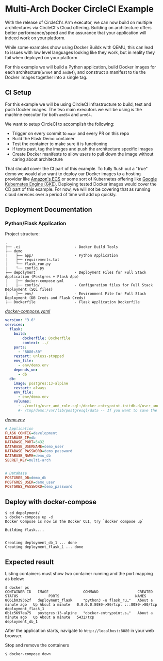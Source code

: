 # Multi-Arch Docker CircleCI Example

With the release of CircleCI's Arm executor, we can now build on multiple architectures via CircleCI's Cloud offering. 
Building on architecture offers better performance/speed and the assurance that your application will indeed work on your platform.

While some examples show using Docker Buildx with QEMU, this can lead to issues with low level languages looking like
they work, but in reality they fail when deployed on your platform.  

For this example we will build a Python application, build Docker images for each architecture(`arm64` and `amd64`), 
and construct a manifest to tie the Docker images together into a single tag. 

## CI Setup

For this example we will be using CircleCI infrastructure to build, test and push Docker images. The two main executors
we will be using is the machine executor for both `amd64` and `arm64`. 

We want to setup CircleCI to accomplish the following:

- Trigger on every commit to `main` and every PR on this repo
- Build the Flask Demo container
- Test the container to make sure it is functioning
- If tests past, tag the images and push the architecture specific images
- Create Docker manifests to allow users to pull down the image without caring about architecture


That should cover the CI part of this example. To fully flush out a "true" demo we would also want to deploy our Docker
images to a hosting provider like [Amazon's ECS](https://docs.docker.com/cloud/ecs-integration/) or some sort of Kubernetes
offering like [Google Kubernetes Engine (GKE)](https://cloud.google.com/kubernetes-engine). Deploying tested Docker images
would cover the CD part of this example. For now, we will not be covering that as running cloud services over a period of
time will add up quickly.


## Deployment Documentation

### Python/Flask Application

Project structure:

```
.
├── .ci                         - Docker Build Tools
├── demo
|    ├── app/                   - Python Application
|    ├── requirements.txt
|    └── flask_run.py
|    └── config.py
├── depolyment                  - Deployment Files for Full Stack Application (Postgres + Flask App) 
|    |── docker-compose.yml
|    |── config/                - Configuration files for Full Stack Deployment (SQL files)
|    |── env/                   - Environment File for Full Stack Deployment (DB Creds and Flask Creds)
├── Dockerfile                  - Flask Application Dockerfile

```

[_docker-compose.yaml_](deployment/docker-compose.yaml)

```yaml
version: "3.6"
services:
  flask:
    build:
        dockerfile: Dockerfile
        context: ../
    ports:
      - "8080:80"
    restart: unless-stopped
    env_file:
      - env/demo.env
    depends_on:
      - db
  db:
    image: postgres:13-alpine
    restart: always
    env_file:
      - env/demo.env
    volumes:
      - ./config/user_and_role.sql:/docker-entrypoint-initdb.d/user_and_role.sql
      #- /tmp/demo:/var/lib/postgresql/data -- If you want to save the database files for testing
```

[_demo.env_](deployment/env/demo.env)

```ini
# Application
FLASK_CONFIG=development
DATABASE_IP=db
DATABASE_PORT=5432
DATABASE_USERNAME=demo_user
DATABASE_PASSWORD=demo_password
DATABASE_NAME=demo_db
SECRET_KEY=multi-arch


# Database
POSTGRES_DB=demo_db
POSTGRES_USER=demo_user
POSTGRES_PASSWORD=demo_password
```

## Deploy with docker-compose

```
$ cd depolyment/
$ docker-compose up -d
Docker Compose is now in the Docker CLI, try `docker compose up`

Building flask....


Creating deployment_db_1 ... done  
Creating deployment_flask_1 ... done   

```

## Expected result

Listing containers must show two container running and the port mapping as below:

```
$ docker ps
CONTAINER ID   IMAGE                COMMAND                  CREATED              STATUS              PORTS                                   NAMES
8061b039362f   deployment_flask     "python3 -u flask_ru…"   About a minute ago   Up About a minute   0.0.0.0:8080->80/tcp, :::8080->80/tcp   deployment_flask_1
6b1c5697ea75   postgres:13-alpine   "docker-entrypoint.s…"   About a minute ago   Up About a minute   5432/tcp                                deployment_db_1
```

After the application starts, navigate to `http://localhost:8080` in your web browser.

Stop and remove the containers

```
$ docker-compose down
```